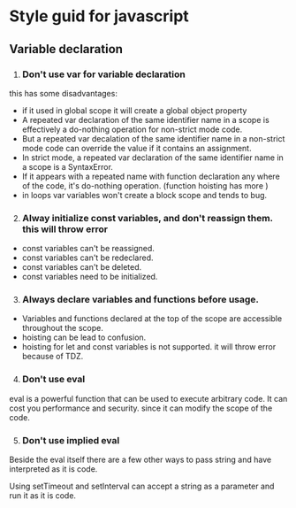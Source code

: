 # Style guid for javascript

## Variable declaration

1. ### Don't use var for variable declaration
this has some disadvantages:
- if it used in global scope it will create a global object property
- A repeated var declaration of the same identifier name in a scope is effectively a do-nothing operation for non-strict mode code.
- But a repeated var decalation of the same identifier name in a non-strict mode code can override the value if it contains an assignment.
- In strict mode, a repeated var declaration of the same identifier name in a scope is a SyntaxError.
- If it appears with a repeated name with function declaration any where of the code, it's do-nothing operation. (function hoisting has more )
- in loops var variables won't create a block scope and tends to bug.

2. ### Alway initialize const variables, and don't reassign them. this will throw error
- const variables can't be reassigned.
- const variables can't be redeclared.
- const variables can't be deleted.
- const variables need to be initialized.

3. ### Always declare variables and functions before usage.
- Variables and functions declared at the top of the scope are accessible throughout the scope.
- hoisting can be lead to confusion.
- hoisting for let and const variables is not supported. it will throw error because of TDZ.

4. ### Don't use eval
eval is a powerful function that can be used to execute arbitrary code.
It can cost you performance and security. since it can modify the scope of the code.

5. ### Don't use implied eval
Beside the eval itself there are a few other ways to pass string and have interpreted as it is code. 

Using setTimeout and setInterval can accept a string as a parameter and run it as it is code.
